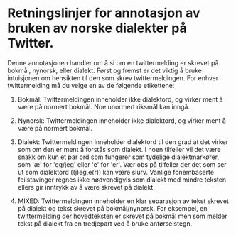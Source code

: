 Retningslinjer for annotasjon av bruken av norske dialekter på Twitter.
======================================================================

Denne annotasjonen handler om å si om en twittermelding er skrevet på bokmål, nynorsk, eller dialekt. Først og fremst er det viktig å bruke intuisjonen om hensikten til den som skrev twittermeldingen. For enhver twittermelding må du velge en av de følgende etikettene:

1. Bokmål: Twittermeldingen inneholder ikke dialektord, og virker ment å være på normert bokmål. Noe unormert riksmål kan inngå.

2. Nynorsk: Twittermeldingen inneholder ikke dialektord, og virker ment å være på normert bokmål. 

3. Dialekt: Twittermeldingen inneholder dialektord til den grad at det virker som om den er ment å forstås som dialekt. I noen tilfeller vil det være snakk om kun et par ord som fungerer som tydelige dialektmarkører, som 'æ' for 'eg/jeg' eller 'e' for 'er'. Vær obs på tilfeller der det som ser ut som dialektord ((j)eg,e(r)) kan være slurv. Vanlige fonembaserte feilstavinger regnes ikke nødvendigvis som dialekt med mindre teksten ellers gir inntrykk av å være skrevet på dialekt.

4. MIXED: Twittermeldingen inneholder en klar separasjon av tekst skrevet på dialekt og tekst skrevet på bokmål/nynorsk. For eksempel, en twittermelding der hovedteksten er skrevet på bokmål men som melder tekst på dialekt fra en tredjepart ved å bruke anførselstegn.
